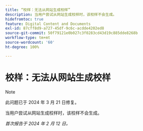 ```yaml
---
title: “校样：无法从网站生成校样”
description: 当用户尝试从网站生成校样时，该校样不会生成。
hidefromtoc: true
feature: Digital Content and Documents
exl-id: 87cff8d9-a727-45df-9c6c-acdde4202ed8
source-git-commit: 50f79121e0b027c3f0283cd43d19c885dde8268b
workflow-type: tm+mt
source-wordcount: '60'
ht-degree: 100%

---
```


# 校样：无法从网站生成校样

>[!NOTE]
>
>此问题已于 2024 年 3 月 21 日修复。

当用户尝试从网站生成校样时，该校样不会生成。

_首次报告于 2024 年 2 月 12 日。_
